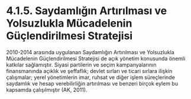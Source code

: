 # 4.1.5. Saydamlığın Artırılması ve Yolsuzlukla Mücadelenin Güçlendirilmesi Stratejisi

2010-2014 arasında uygulanan Saydamlığın Artırılması ve Yolsuzlukla Mücadelenin Güçlendirilmesi Stratejisi de açık yönetim konusunda önemli katkılar sağlamıştır. Siyasi partilerin ve seçim kampanyalarının finansmanında açıklık ve şeffaflık; devlet sırları ve ticari sırlara ilişkin çalışmalar; yerel yönetimlerin imar, ruhsat ve diğer işlem süreçlerinde saydamlık ve hesap verebilirliğin artırılması ve benzeri birçok eylem bu kapsamda çalışılmıştır \(AK, 2011\).

